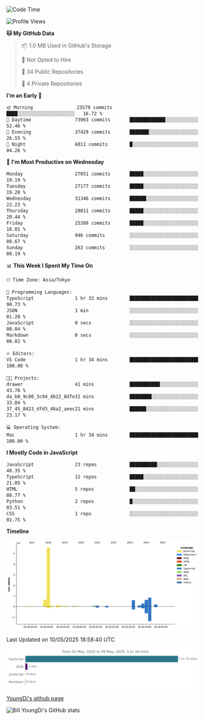 <!--START_SECTION:waka-->
![Code Time](http://img.shields.io/badge/Code%20Time-1%2C291%20hrs%2037%20mins-blue)

![Profile Views](http://img.shields.io/badge/Profile%20Views-0-blue)

**🐱 My GitHub Data** 

> 📦 1.0 MB Used in GitHub's Storage 
 > 
> 🚫 Not Opted to Hire
 > 
> 📜 34 Public Repositories 
 > 
> 🔑 4 Private Repositories 
 > 
**I'm an Early 🐤** 

```text
🌞 Morning                23579 commits       ████░░░░░░░░░░░░░░░░░░░░░   16.72 % 
🌆 Daytime                73963 commits       █████████████░░░░░░░░░░░░   52.46 % 
🌃 Evening                37429 commits       ███████░░░░░░░░░░░░░░░░░░   26.55 % 
🌙 Night                  6011 commits        █░░░░░░░░░░░░░░░░░░░░░░░░   04.26 % 
```
📅 **I'm Most Productive on Wednesday** 

```text
Monday                   27051 commits       █████░░░░░░░░░░░░░░░░░░░░   19.19 % 
Tuesday                  27177 commits       █████░░░░░░░░░░░░░░░░░░░░   19.28 % 
Wednesday                31346 commits       ██████░░░░░░░░░░░░░░░░░░░   22.23 % 
Thursday                 28811 commits       █████░░░░░░░░░░░░░░░░░░░░   20.44 % 
Friday                   25388 commits       █████░░░░░░░░░░░░░░░░░░░░   18.01 % 
Saturday                 946 commits         ░░░░░░░░░░░░░░░░░░░░░░░░░   00.67 % 
Sunday                   263 commits         ░░░░░░░░░░░░░░░░░░░░░░░░░   00.19 % 
```


📊 **This Week I Spent My Time On** 

```text
🕑︎ Time Zone: Asia/Tokyo

💬 Programming Languages: 
TypeScript               1 hr 32 mins        █████████████████████████   98.73 % 
JSON                     1 min               ░░░░░░░░░░░░░░░░░░░░░░░░░   01.20 % 
JavaScript               0 secs              ░░░░░░░░░░░░░░░░░░░░░░░░░   00.04 % 
Markdown                 0 secs              ░░░░░░░░░░░░░░░░░░░░░░░░░   00.02 % 

🔥 Editors: 
VS Code                  1 hr 34 mins        █████████████████████████   100.00 % 

🐱‍💻 Projects: 
drawer                   41 mins             ███████████░░░░░░░░░░░░░░   43.78 % 
da_b0_9c80_3c94_4b22_8dfe31 mins             ████████░░░░░░░░░░░░░░░░░   33.04 % 
37_45_8423_dfd3_46a2_aeec21 mins             ██████░░░░░░░░░░░░░░░░░░░   23.17 % 

💻 Operating System: 
Mac                      1 hr 34 mins        █████████████████████████   100.00 % 
```

**I Mostly Code in JavaScript** 

```text
JavaScript               23 repos            ██████████░░░░░░░░░░░░░░░   40.35 % 
TypeScript               12 repos            █████░░░░░░░░░░░░░░░░░░░░   21.05 % 
HTML                     5 repos             ██░░░░░░░░░░░░░░░░░░░░░░░   08.77 % 
Python                   2 repos             █░░░░░░░░░░░░░░░░░░░░░░░░   03.51 % 
CSS                      1 repo              ░░░░░░░░░░░░░░░░░░░░░░░░░   01.75 % 
```



**Timeline**

![Lines of Code chart](https://raw.githubusercontent.com/Youngdi/Youngdi/master/assets/bar_graph.png)


 Last Updated on 10/05/2025 18:58:40 UTC
<!--END_SECTION:waka-->

![wakatime](./images/stat.svg)

[YoungDi's github page](https://youngdi.github.io)

![Bill YoungDi's GitHub stats](https://github-readme-stats.vercel.app/api?username=youngdi&count_private=true&show_icons=true)
